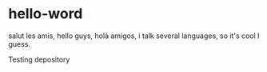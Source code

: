 # hello-word

salut les amis, hello guys, holà amigos, i talk several languages, so it's cool I guess. 

Testing depository 
